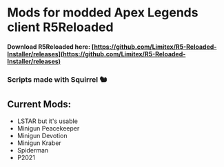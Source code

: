 # Mods for modded Apex Legends client R5Reloaded

#### Download R5Reloaded here: [https://github.com/Limitex/R5-Reloaded-Installer/releases](https://github.com/Limitex/R5-Reloaded-Installer/releases)

### Scripts made with Squirrel 🐿️

## Current Mods:
- LSTAR but it's usable
- Minigun Peacekeeper
- Minigun Devotion
- Minigun Kraber
- Spiderman
- P2021

